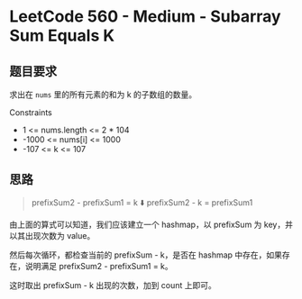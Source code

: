 # LeetCode 560 - Medium - Subarray Sum Equals K

## 题目要求

求出在 `nums` 里的所有元素的和为 k 的子数组的数量。

Constraints

- 1 <= nums.length <= 2 \* 104
- -1000 <= nums[i] <= 1000
- -107 <= k <= 107

## 思路

> prefixSum2 - prefixSum1 = k
> ⬇️
> prefixSum2 - k = prefixSum1

由上面的算式可以知道，我们应该建立一个 hashmap，以 prefixSum 为 key，并以其出现次数为 value。

然后每次循环，都检查当前的 prefixSum - k，是否在 hashmap 中存在，如果存在，说明满足 prefixSum2 - prefixSum1 = k。

这时取出 prefixSum - k 出现的次数，加到 count 上即可。
